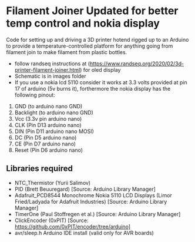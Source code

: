 # Filament Joiner Updated for better temp control and nokia display

Code for setting up and driving a 3D printer hotend rigged up to an Arduino to provide a temperature-controlled platform for anything going from filament join to make filament from plastic bottles.

- follow randseq instructions at (https://www.randseq.org/2020/02/3d-printer-filament-joiner.html) for oled display
- Schematic is in images folder
- If you use a nokia lcd 5110 consider it works at 3.3 volts provided at pin 17 of arduino (5v burns it), forthermore the nokia display has the following pinout:
1) GND (to arduino nano GND)
2) Backlight (to arduino nano GND)
3) Vcc (3.3v pin arduino nano) 
4) CLK (Pin D13 arduino nano)
5) DIN (Pin D11 arduino nano MOSI)
6) DC (Pin D5 arduino nano)
7) CE (Pin D7 arduino nano)
8) Reset (Pin D6 arduino nano)


## Libraries required

- NTC_Thermistor (Yurii Salimov)
- PID (Brett Beuuregard) [Source: Arduino Library Manager]
- Adafruit_PCD8544 Monochrome Nokia 5110 LCD Displays (Limor Fried/Ladyada  for Adafruit Industries) [Source: Arduino Library Manager]
- TimerOne (Paul Stoffregen et al.) [Source: Arduino Library Manager]
- ClickEncoder (0xPIT) [Source: https://github.com/0xPIT/encoder/tree/arduino]
- avr/sleep.h Arduino IDE install (valid only for AVR boards)
